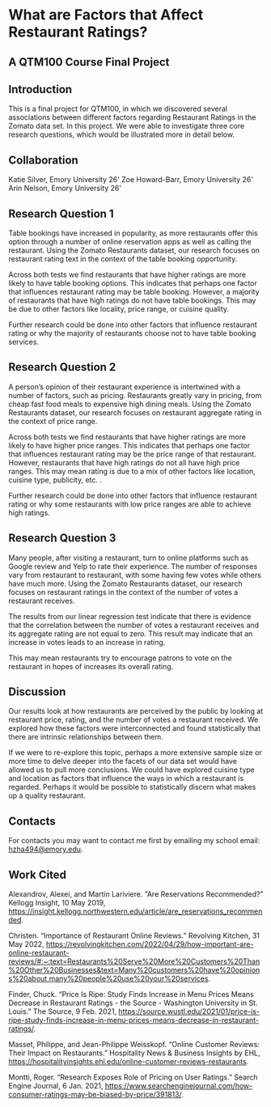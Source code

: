 # What are Factors that Affect Restaurant Ratings?
## A QTM100 Course Final Project

## Introduction
This is a final project for QTM100, in which we discovered several associations between different factors regarding Restaurant Ratings in the Zomato data set. In this project. We were able to investigate three core research questions, which would be illustrated more in detail below.

## Collaboration
Katie Silver, Emory University 26'
Zoe Howard-Barr, Emory University 26'
Arin Nelson, Emory University 26'

## Research Question 1
Table bookings have increased in popularity, as more restaurants offer this option through a number of online reservation apps as well as calling the restaurant. Using the Zomato Restaurants dataset, our research focuses on restaurant rating text in the context of the table booking opportunity.

Across both tests we find restaurants that have higher ratings are more likely to have table booking options. This indicates that perhaps one factor that influences restaurant rating may be table booking. However, a majority of restaurants that have high ratings do not have table bookings. This may be due to other factors like locality, price range, or cuisine quality. 

Further research could be done into other factors that influence restaurant rating or why the majority of restaurants choose not to have table booking services.

## Research Question 2
A person’s opinion of their restaurant experience is intertwined with a number of factors, such as pricing. Restaurants greatly vary in pricing, from cheap fast food meals to expensive high dining meals. Using the Zomato Restaurants dataset, our research focuses on restaurant aggregate rating in the context of price range.

Across both tests we find restaurants that have higher ratings are more likely to have higher price ranges. This indicates that perhaps one factor that influences restaurant rating may be the price range of that restaurant. However, restaurants that have high ratings do not all have high price ranges. This may mean rating is due to a mix of other factors like location, cuisine type, publicity, etc. . 

Further research could be done into other factors that influence restaurant rating or why some restaurants with low price ranges are able to achieve high ratings. 

## Research Question 3
Many people, after visiting a restaurant, turn to online platforms such as Google review and Yelp to rate their experience. The number of responses vary from restaurant to restaurant, with some having few votes while others have much more. Using the Zomato Restaurants dataset, our research focuses on restaurant ratings in the context of the number of votes a restaurant receives. 

The results from our linear regression test indicate that there is evidence that the correlation between the number of votes a restaurant receives and its aggregate rating are not equal to zero. This result may indicate that an increase in votes leads to an increase in rating. 

This may mean restaurants try to encourage patrons to vote on the restaurant in hopes of increases its overall rating. 

## Discussion
Our results look at how restaurants are perceived by the public by looking at restaurant price, rating, and the number of votes a restaurant received. We explored how these factors were interconnected and found statistically that there are intrinsic relationships between them.

If we were to re-explore this topic, perhaps a more extensive sample size or more time to delve deeper into the facets of our data set would have allowed us to pull more conclusions. We could have explored cuisine type and location as factors that influence the ways in which a restaurant is regarded. Perhaps it would be possible to statistically discern what makes up a quality restaurant.

## Contacts
For contacts you may want to contact me first by emailing my school email: hzha494@emory.edu.

## Work Cited
Alexandrov, Alexei, and Martin Lariviere. “Are Reservations Recommended?” Kellogg Insight, 10 May 2019, https://insight.kellogg.northwestern.edu/article/are_reservations_recommended. 

Christen. “Importance of Restaurant Online Reviews.” Revolving Kitchen, 31 May 2022, https://revolvingkitchen.com/2022/04/29/how-important-are-online-restaurant-reviews/#:~:text=Restaurants%20Serve%20More%20Customers%20Than%20Other%20Businesses&text=Many%20customers%20have%20opinions%20about,many%20people%20use%20your%20services. 

Finder, Chuck. “Price Is Ripe: Study Finds Increase in Menu Prices Means Decrease in Restaurant Ratings - the Source - Washington University in St. Louis.” The Source, 9 Feb. 2021, https://source.wustl.edu/2021/01/price-is-ripe-study-finds-increase-in-menu-prices-means-decrease-in-restaurant-ratings/. 

Masset, Philippe, and Jean-Philippe Weisskopf. “Online Customer Reviews: Their Impact on Restaurants.” Hospitality News & Business Insights by EHL, https://hospitalityinsights.ehl.edu/online-customer-reviews-restaurants. 

Montti, Roger. “Research Exposes Role of Pricing on User Ratings.” Search Engine Journal, 6 Jan. 2021, https://www.searchenginejournal.com/how-consumer-ratings-may-be-biased-by-price/391813/. 
